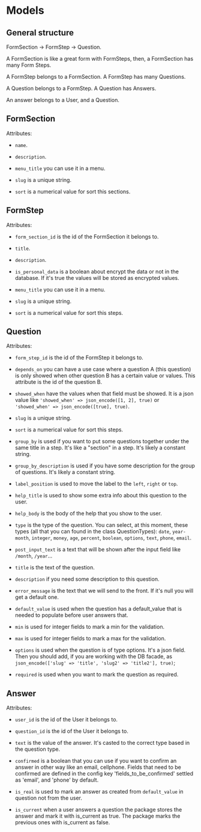 # Models

## General structure

FormSection -> FormStep -> Question.

A FormSection is like a great form with FormSteps, then, a FormSection has many Form Steps.

A FormStep belongs to a FormSection. A FormStep has many Questions.

A Question belongs to a FormStep. A Question has Answers.

An answer belongs to a User, and a Question.

## FormSection

Attributes:

- `name`.

- `description`.

- `menu_title` you can use it in a menu.

- `slug` is a unique string.

- `sort` is a numerical value for sort this sections.

## FormStep

Attributes:

- `form_section_id` is the id of the FormSection it belongs to.
- `title`.

- `description`.

- `is_personal_data` is a boolean about encrypt the data or not in the database. If it's true the values will be stored as encrypted values.

- `menu_title` you can use it in a menu.

- `slug` is a unique string.

- `sort` is a numerical value for sort this steps.

## Question

Attributes:

- `form_step_id` is the id of the FormStep it belongs to.

- `depends_on` you can have a use case where a question A (this question) is only showed when other question B has a certain value or values. This attribute is the id of the question B.

- `showed_when` have the values when that field must be showed. It is a json value like `'showed_when' => json_encode([1, 2], true)` or `'showed_when' => json_encode([true], true)`.

- `slug` is a unique string.

- `sort` is a numerical value for sort this steps.

- `group_by` is used if you want to put some questions together under the same title in a step. It's like a "section" in a step. It's likely a constant string.

- `group_by_description` is used if you have some description for the group of questions. It's likely a constant string.

- `label_position` is used to move the label to the `left`, `right` or `top`.

- `help_title` is used to show some extra info about this question to the user.

- `help_body` is the body of the help that you show to the user.

- `type` is the type of the question. You can select, at this moment, these types (all that you can found in the class QuestionTypes): `date`, `year-month`, `integer`, `money`, `age`, `percent`, `boolean`, `options`, `text`, `phone`, `email`.

- `post_input_text` is a text that will be shown after the input field like `/month`, `/year`...

- `title` is the text of the question.
- `description` if you need some description to this question.

- `error_message` is the text that we will send to the front. If it's null you will get a default one.

- `default_value` is used when the question has a default_value that is needed to populate before user answers that.

- `min` is used for integer fields to mark a min for the validation.

- `max` is used for integer fields to mark a max for the validation.

- `options` is used when the question is of type options. It's a json field. Then you should add, if you are working with the DB facade, as `json_encode(['slug' => 'title', 'slug2' => 'title2'], true)`;

- `required` is used when you want to mark the question as required.

## Answer

Attributes:

- `user_id` is the id of the User it belongs to.

- `question_id` is the id of the User it belongs to.

- `text` is the value of the answer. It's casted to the correct type based in the question type.

- `confirmed` is a boolean that you can use if you want to confirm an answer in other way like an email, cellphone. Fields that need to be confirmed are defined in the config key 'fields_to_be_confirmed' settled as 'email', and 'phone' by default.

- `is_real` is used to mark an answer as created from `default_value` in question not from the user.

- `is_current` when a user answers a question the package stores the answer and mark it with is_current as true. The package marks the previous ones with is_current as false.
